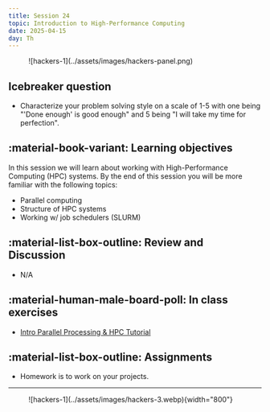 ```yaml
---
title: Session 24
topic: Introduction to High-Performance Computing
date: 2025-04-15
day: Th
---
```



<figure markdown="span">
  ![hackers-1](../assets/images/hackers-panel.png)
</figure>

## Icebreaker question
* Characterize your problem solving style on a scale of 1-5 with
one being "'Done enough' is good enough" and 5 being
"I will take my time for perfection".

## :material-book-variant: Learning objectives
In this session we will learn about working with High-Performance Computing
(HPC) systems. By the end of this session you will be more familiar with 
the following topics:

- Parallel computing
- Structure of HPC systems
- Working w/ job schedulers (SLURM)


## :material-list-box-outline: Review and Discussion
- N/A

## :material-human-male-board-poll: In class exercises
- [Intro Parallel Processing & HPC Tutorial](../../tutorials/24.0-intro-hpc) 

## :material-list-box-outline: Assignments
- Homework is to work on your projects.

---------------------


<figure markdown="span">
  ![hackers-1](../assets/images/hackers-3.webp){width="800"}
</figure>

<!-- Notes
* Show the github 'Preview' tab
-->
